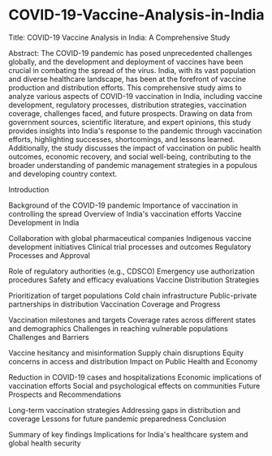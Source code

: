 # COVID-19-Vaccine-Analysis-in-India
Title: COVID-19 Vaccine Analysis in India: A Comprehensive Study

Abstract:
The COVID-19 pandemic has posed unprecedented challenges globally, and the development and deployment of vaccines have been crucial in combating the spread of the virus. India, with its vast population and diverse healthcare landscape, has been at the forefront of vaccine production and distribution efforts. This comprehensive study aims to analyze various aspects of COVID-19 vaccination in India, including vaccine development, regulatory processes, distribution strategies, vaccination coverage, challenges faced, and future prospects. Drawing on data from government sources, scientific literature, and expert opinions, this study provides insights into India's response to the pandemic through vaccination efforts, highlighting successes, shortcomings, and lessons learned. Additionally, the study discusses the impact of vaccination on public health outcomes, economic recovery, and social well-being, contributing to the broader understanding of pandemic management strategies in a populous and developing country context.

Introduction

Background of the COVID-19 pandemic
Importance of vaccination in controlling the spread
Overview of India's vaccination efforts
Vaccine Development in India

Collaboration with global pharmaceutical companies
Indigenous vaccine development initiatives
Clinical trial processes and outcomes
Regulatory Processes and Approval

Role of regulatory authorities (e.g., CDSCO)
Emergency use authorization procedures
Safety and efficacy evaluations
Vaccine Distribution Strategies

Prioritization of target populations
Cold chain infrastructure
Public-private partnerships in distribution
Vaccination Coverage and Progress

Vaccination milestones and targets
Coverage rates across different states and demographics
Challenges in reaching vulnerable populations
Challenges and Barriers

Vaccine hesitancy and misinformation
Supply chain disruptions
Equity concerns in access and distribution
Impact on Public Health and Economy

Reduction in COVID-19 cases and hospitalizations
Economic implications of vaccination efforts
Social and psychological effects on communities
Future Prospects and Recommendations

Long-term vaccination strategies
Addressing gaps in distribution and coverage
Lessons for future pandemic preparedness
Conclusion

Summary of key findings
Implications for India's healthcare system and global health security

